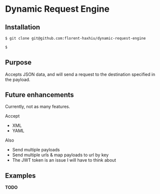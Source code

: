 # Dynamic Request Engine

## Installation

```bash
$ git clone git@github.com:florent-haxhiu/dynamic-request-engine
```

```bash
$ 
```

## Purpose

Accepts JSON data, and will send a request to the destination specified in the payload.

## Future enhancements

Currently, not as many features.

Accept
- XML
- YAML

Also
- Send multiple payloads
- Send multiple urls & map payloads to url by key
- The JWT token is an issue I will have to think about

## Examples

**TODO**